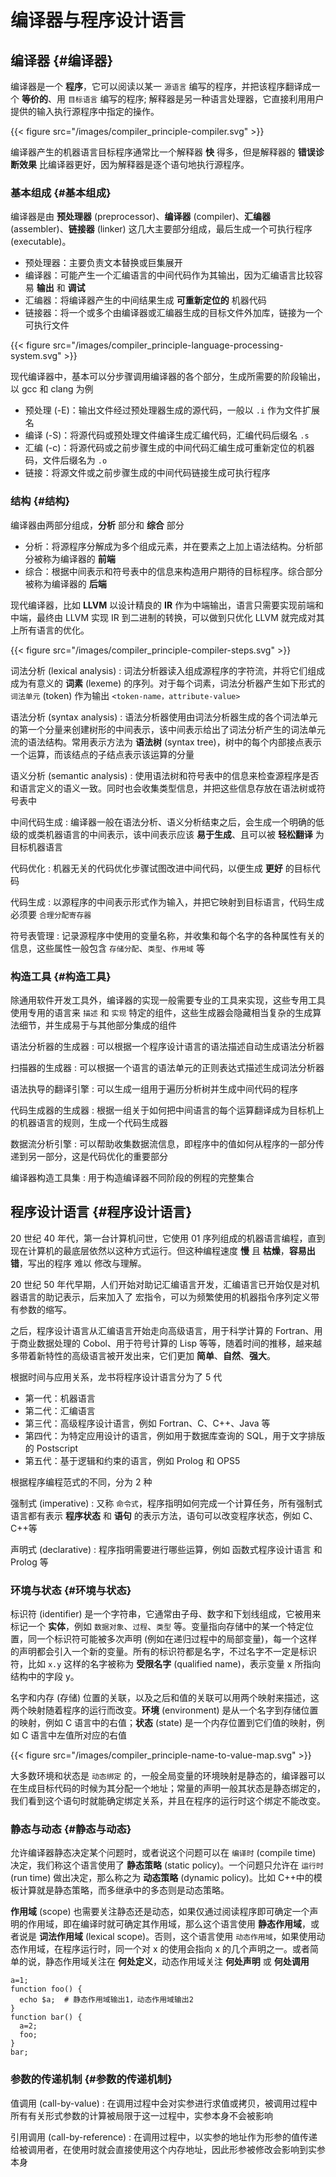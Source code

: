 # 编译器与程序设计语言


## 编译器 {#编译器}

编译器是一个 **程序**，它可以阅读以某一 `源语言` 编写的程序，并把该程序翻译成一个
**等价的**、用 `目标语言` 编写的程序; 解释器是另一种语言处理器，它直接利用用户提供的输入执行源程序中指定的操作。

{{< figure src="/images/compiler_principle-compiler.svg" >}}

编译器产生的机器语言目标程序通常比一个解释器 **快** 得多，但是解释器的 **错误诊断效果** 比编译器更好，因为解释器是逐个语句地执行源程序。


### 基本组成 {#基本组成}

编译器是由 **预处理器** (preprocessor)、**编译器** (compiler)、**汇编器** (assembler)、**链接器** (linker) 这几大主要部分组成，最后生成一个可执行程序 (executable)。

-   预处理器：主要负责文本替换或巨集展开
-   编译器：可能产生一个汇编语言的中间代码作为其输出，因为汇编语言比较容易 **输出** 和 **调试**
-   汇编器：将编译器产生的中间结果生成 **可重新定位的** 机器代码
-   链接器：将一个或多个由编译器或汇编器生成的目标文件外加库，链接为一个可执行文件

{{< figure src="/images/compiler_principle-language-processing-system.svg" >}}

现代编译器中，基本可以分步骤调用编译器的各个部分，生成所需要的阶段输出，以 gcc 和 clang 为例

-   预处理 (-E)：输出文件经过预处理器生成的源代码，一般以 `.i` 作为文件扩展名
-   编译 (-S)：将源代码或预处理文件编译生成汇编代码，汇编代码后缀名 `.s`
-   汇编 (-c)：将源代码或之前步骤生成的中间代码汇编生成可重新定位的机器码，文件后缀名为 `.o`
-   链接：将源文件或之前步骤生成的中间代码链接生成可执行程序


### 结构 {#结构}

编译器由两部分组成，**分析** 部分和 **综合** 部分

-   分析：将源程序分解成为多个组成元素，并在要素之上加上语法结构。分析部分被称为编译器的 **前端**
-   综合：根据中间表示和符号表中的信息来构造用户期待的目标程序。综合部分被称为编译器的 **后端**

现代编译器，比如 **LLVM** 以设计精良的 **IR** 作为中端输出，语言只需要实现前端和中端，最终由 LLVM 实现 IR 到二进制的转换，可以做到只优化 LLVM 就完成对其上所有语言的优化。

{{< figure src="/images/compiler_principle-compiler-steps.svg" >}}

词法分析 (lexical analysis)
: 词法分析器读入组成源程序的字符流，并将它们组成成为有意义的 **词素** (lexeme)
    的序列。对于每个词素，词法分析器产生如下形式的 `词法单元` (token) 作为输出
    `<token-name，attribute-value>`

语法分析 (syntax analysis)
: 语法分析器使用由词法分析器生成的各个词法单元的第一个分量来创建树形的中间表示，该中间表示给出了词法分析产生的词法单元流的语法结构。常用表示方法为 **语法树**
    (syntax tree)，树中的每个内部接点表示一个运算，而该结点的子结点表示该运算的分量

语义分析 (semantic analysis)
: 使用语法树和符号表中的信息来检查源程序是否和语言定义的语义一致。同时也会收集类型信息，并把这些信息存放在语法树或符号表中

中间代码生成
: 编译器一般在语法分析、语义分析结束之后，会生成一个明确的低级的或类机器语言的中间表示，该中间表示应该 **易于生成**、且可以被 **轻松翻译** 为目标机器语言

代码优化
: 机器无关的代码优化步骤试图改进中间代码，以便生成 **更好** 的目标代码

代码生成
: 以源程序的中间表示形式作为输入，并把它映射到目标语言，代码生成必须要
    `合理分配寄存器`

符号表管理
: 记录源程序中使用的变量名称，并收集和每个名字的各种属性有关的信息，这些属性一般包含 `存储分配`、`类型`、`作用域` 等


### 构造工具 {#构造工具}

除通用软件开发工具外，编译器的实现一般需要专业的工具来实现，这些专用工具使用专用的语言来 `描述` 和 `实现` 特定的组件，这些生成器会隐藏相当复杂的生成算法细节，并生成易于与其他部分集成的组件

语法分析器的生成器
: 可以根据一个程序设计语言的语法描述自动生成语法分析器

扫描器的生成器
: 可以根据一个语言的语法单元的正则表达式描述生成词法分析器

语法执导的翻译引擎
: 可以生成一组用于遍历分析树并生成中间代码的程序

代码生成器的生成器
: 根据一组关于如何把中间语言的每个运算翻译成为目标机上的机器语言的规则，生成一个代码生成器

数据流分析引擎
: 可以帮助收集数据流信息，即程序中的值如何从程序的一部分传递到另一部分，这是代码优化的重要部分

编译器构造工具集
: 用于构造编译器不同阶段的例程的完整集合


## 程序设计语言 {#程序设计语言}

20 世纪 40 年代，第一台计算机问世，它使用 01 序列组成的机器语言编程，直到现在计算机的最底层依然以这种方式运行。但这种编程速度 **慢** 且 **枯燥**，**容易出错**，写出的程序 <span class="underline">难以</span> 修改与理解。

20 世纪 50 年代早期，人们开始对助记汇编语言开发，汇编语言已开始仅是对机器语言的助记表示，后来加入了 <span class="underline">宏指令</span>，可以为频繁使用的机器指令序列定义带有参数的缩写。

之后，程序设计语言从汇编语言开始走向高级语言，用于科学计算的 <span class="underline">Fortran</span>、用于商业数据处理的 <span class="underline">Cobol</span>、用于符号计算的 <span class="underline">Lisp</span> 等等，随着时间的推移，越来越多带着新特性的高级语言被开发出来，它们更加 **简单**、**自然**、**强大**。

根据时间与应用关系，龙书将程序设计语言分为了 5 代

-   第一代：机器语言
-   第二代：汇编语言
-   第三代：高级程序设计语言，例如 Fortran、C、C++、Java 等
-   第四代：为特定应用设计的语言，例如用于数据库查询的 SQL，用于文字排版的 Postscript
-   第五代：基于逻辑和约束的语言，例如 Prolog 和 OPS5

根据程序编程范式的不同，分为 2 种

强制式 (imperative)
: 又称 `命令式`，程序指明如何完成一个计算任务，所有强制式语言都有表示 **程序状态** 和 **语句** 的表示方法，语句可以改变程序状态，例如 C、C++等

声明式 (declarative)
: 程序指明需要进行哪些运算，例如 函数式程序设计语言 和
    Prolog 等


### 环境与状态 {#环境与状态}

标识符 (identifier) 是一个字符串，它通常由子母、数字和下划线组成，它被用来标记一个 **实体**，例如 `数据对象`、`过程`、`类型` 等。变量指向存储中的某一个特定位置，同一个标识符可能被多次声明 (例如在递归过程中的局部变量)，每一个这样的声明都会引入一个新的变量。所有的标识符都是名字，不过名字不一定是标识符，比如 `x.y` 这样的名字被称为 **受限名字** (qualified name)，表示变量 x 所指向结构中的字段 y。

名字和内存 (存储) 位置的关联，以及之后和值的关联可以用两个映射来描述，这两个映射随着程序的运行而改变。**环境** (environment) 是从一个名字到存储位置的映射，例如 C
语言中的右值；**状态** (state)  是一个内存位置到它们值的映射，例如 C 语言中左值所对应的右值

{{< figure src="/images/compiler_principle-name-to-value-map.svg" >}}

大多数环境和状态是 `动态绑定` 的，一般全局变量的环境映射是静态的，编译器可以在生成目标代码的时候为其分配一个地址；常量的声明一般其状态是静态绑定的，我们看到这个语句时就能确定绑定关系，并且在程序的运行时这个绑定不能改变。


### 静态与动态 {#静态与动态}

允许编译器静态决定某个问题时，或者说这个问题可以在 `编译时` (compile time) 决定，我们称这个语言使用了 **静态策略** (static policy)。一个问题只允许在 `运行时` (run
time) 做出决定，那么称之为 **动态策略** (dynamic policy)。比如 C++中的模板计算就是静态策略，而多继承中的多态则是动态策略。

**作用域** (scope) 也需要关注静态还是动态，如果仅通过阅读程序即可确定一个声明的作用域，即在编译时就可确定其作用域，那么这个语言使用 **静态作用域**，或者说是 **词法作用域** (lexical scope)。否则，这个语言使用 `动态作用域`，如果使用动态作用域，在程序运行时，同一个对 x 的使用会指向 x 的几个声明之一。或者简单的说，静态作用域关注在 **何处定义**，动态作用域关注 **何处声明** 或 **何处调用**

```shell
a=1;
function foo() {
  echo $a;  # 静态作用域输出1，动态作用域输出2
}
function bar() {
  a=2;
  foo;
}
bar;
```


### 参数的传递机制 {#参数的传递机制}

值调用 (call-by-value)
: 在调用过程中会对实参进行求值或拷贝，被调用过程中所有有关形式参数的计算被局限于这一过程中，实参本身不会被影响

引用调用 (call-by-reference)
: 在调用过程中，以实参的地址作为形参的值传递给被调用者，在使用时就会直接使用这个内存地址，因此形参被修改会影响到实参本身


